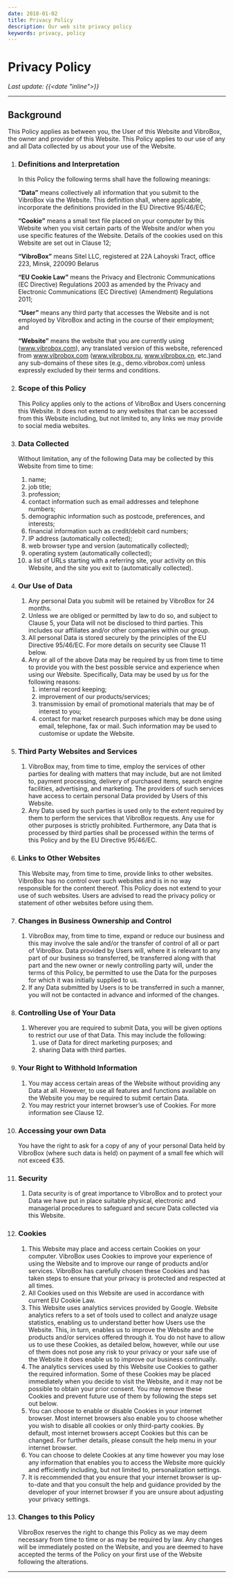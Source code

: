 ```yaml
---
date: 2018-01-02
title: Privacy Policy
description: Our web site privacy policy
keywords: privacy, policy
---
```

# Privacy Policy

*Last update: {{<date "inline">}}*

---------------

## Background

This Policy applies as between you, the User of this Website and VibroBox, the owner
and provider of this Website.
This Policy applies to our use of any and all Data collected by us about your use of the Website.

1. ### Definitions and Interpretation

    In this Policy the following terms shall have the following meanings:

    **“Data”** means collectively all information that you submit to the VibroBox via the Website.
    This definition shall, where applicable, incorporate the definitions provided in the EU Directive 95/46/EC;

    **“Cookie”** means a small text file placed on your computer by this Website when you visit certain parts of the Website and/or when you use specific features of the Website.
    Details of the cookies used on this Website are set out in Clause 12;

    **“VibroBox”** means Sitel LLC, registered at 22A Lahoyski Tract, office 223, Minsk, 220090 Belarus

    **“EU Cookie Law”** means the Privacy and Electronic Communications (EC Directive) Regulations 2003 as amended by the Privacy and Electronic Communications (EC Directive) (Amendment) Regulations 2011;

    **“User”** means any third party that accesses the Website and is not employed by VibroBox and acting in the course of their employment; and

    **“Website”** means the website that you are currently using (www.vibrobox.com), any translated version of this website, referenced from www.vibrobox.com (www.vibrobox.ru, www.vibrobox.cn, etc.)and any sub-domains of these sites (e.g., demo.vibrobox.com) unless expressly excluded by their terms and conditions.

2. ### Scope of this Policy

    This Policy applies only to the actions of VibroBox and Users concerning this Website.
    It does not extend to any websites that can be accessed from this Website including, but not limited to, any links we may provide to social media websites.

3. ### Data Collected

    Without limitation, any of the following Data may be collected by this Website from time to time:
    1. name;
    2. job title;
    3. profession;
    4. contact information such as email addresses and telephone numbers;
    5. demographic information such as postcode, preferences, and interests;
    6. financial information such as credit/debit card numbers;
    7. IP address (automatically collected);
    8. web browser type and version (automatically collected);
    9. operating system (automatically collected);
    10. a list of URLs starting with a referring site, your activity on this Website, and the site you exit to (automatically collected).

4. ### Our Use of Data

    1. Any personal Data you submit will be retained by VibroBox for 24 months.
    2. Unless we are obliged or permitted by law to do so, and subject to Clause 5, your Data will not be disclosed to third parties.
    This includes our affiliates and/or other companies within our group.
    3. All personal Data is stored securely by the principles of the EU Directive 95/46/EC. For more details on security see Clause 11 below.
    4. Any or all of the above Data may be required by us from time to time to provide you with the best possible service and experience when using our Website.
    Specifically, Data may be used by us for the following reasons:
        1. internal record keeping;
        2. improvement of our products/services;
        3. transmission by email of promotional materials that may be of interest to you;
        4. contact for market research purposes which may be done using email, telephone, fax or mail.
        Such information may be used to customise or update the Website.

5. ### Third Party Websites and Services

    1. VibroBox may, from time to time, employ the services of other parties for dealing with matters that may include, but are not limited to, payment processing, delivery of purchased items, search engine facilities, advertising, and marketing.
    The providers of such services have access to certain personal Data provided by Users of this Website.
    2. Any Data used by such parties is used only to the extent required by them to perform the services that VibroBox requests.
    Any use for other purposes is strictly prohibited.
    Furthermore, any Data that is processed by third parties shall be processed within the terms of this Policy and by the EU Directive 95/46/EC.

6. ### Links to Other Websites

    This Website may, from time to time, provide links to other websites.
    VibroBox has no control over such websites and is in no way responsible for the content thereof.
    This Policy does not extend to your use of such websites.
    Users are advised to read the privacy policy or statement of other websites before using them.

7. ### Changes in Business Ownership and Control

    1. VibroBox may, from time to time, expand or reduce our business and this may involve the sale and/or the transfer of control of all or part of VibroBox.
    Data provided by Users will, where it is relevant to any part of our business so transferred, be transferred along with that part and the new owner or newly controlling party will, under the terms of this Policy, be permitted to use the Data for the purposes for which it was initially supplied to us.
    2. If any Data submitted by Users is to be transferred in such a manner, you will not be contacted in advance and informed of the changes.

8. ### Controlling Use of Your Data

    1. Wherever you are required to submit Data, you will be given options to restrict our use of that Data.
    This may include the following:
        1. use of Data for direct marketing purposes; and
        2. sharing Data with third parties.

9. ### Your Right to Withhold Information

    1. You may access certain areas of the Website without providing any Data at all.
    However, to use all features and functions available on the Website you may be required to submit certain Data.
    2. You may restrict your internet browser’s use of Cookies.
    For more information see Clause 12.

10. ### Accessing your own Data

    You have the right to ask for a copy of any of your personal Data held by VibroBox (where such data is held) on payment of a small fee which will not exceed €35.

11. ### Security

    1. Data security is of great importance to VibroBox and to protect your Data we have put in place suitable physical, electronic and managerial procedures to safeguard and secure Data collected via this Website.

12. ### Cookies

    1. This Website may place and access certain Cookies on your computer.
    VibroBox uses Cookies to improve your experience of using the Website and to improve our range of products and/or services.
    VibroBox has carefully chosen these Cookies and has taken steps to ensure that your privacy is protected and respected at all times.
    2. All Cookies used on this Website are used in accordance with current EU Cookie Law.
    3. This Website uses analytics services provided by Google.
    Website analytics refers to a set of tools used to collect and analyze usage statistics, enabling us to understand better how Users use the Website.
    This, in turn, enables us to improve the Website and the products and/or services offered through it.
    You do not have to allow us to use these Cookies, as detailed below, however, while our use of them does not pose any risk to your privacy or your safe use of the Website it does enable us to improve our business continually.
    4. The analytics services used by this Website use Cookies to gather the required information.
    Some of these Cookies may be placed immediately when you decide to visit the Website, and it may not be possible to obtain your prior consent.
    You may remove these Cookies and prevent future use of them by following the steps set out below.
    5. You can choose to enable or disable Cookies in your internet browser.
    Most internet browsers also enable you to choose whether you wish to disable all cookies or only third-party cookies.
    By default, most internet browsers accept Cookies but this can be changed.
    For further details, please consult the help menu in your internet browser.
    6. You can choose to delete Cookies at any time however you may lose any information that enables you to access the Website more quickly and efficiently including, but not limited to, personalization settings.
    7. It is recommended that you ensure that your internet browser is up-to-date and that you consult the help and guidance provided by the developer of your internet browser if you are unsure about adjusting your privacy settings.

13. ### Changes to this Policy

    VibroBox reserves the right to change this Policy as we may deem necessary from time to time or as may be required by law.
    Any changes will be immediately posted on the Website, and you are deemed to have accepted the terms of the Policy on your first use of the Website following the alterations.

----------
